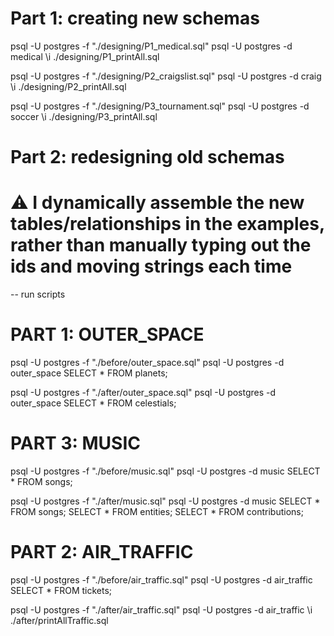 


# Part 1: creating new schemas

psql -U postgres -f "./designing/P1_medical.sql"
psql -U postgres -d medical
\i ./designing/P1_printAll.sql



psql -U postgres -f "./designing/P2_craigslist.sql"
psql -U postgres -d craig
\i ./designing/P2_printAll.sql



psql -U postgres -f "./designing/P3_tournament.sql"
psql -U postgres -d soccer
\i ./designing/P3_printAll.sql





# Part 2: redesigning old schemas

# ⚠️ I dynamically assemble the new tables/relationships in the examples, rather than manually typing out the ids and moving strings each time


-- run scripts


# PART 1: OUTER_SPACE

psql -U postgres -f "./before/outer_space.sql"
psql -U postgres -d outer_space
SELECT * FROM planets;

psql -U postgres -f "./after/outer_space.sql"
psql -U postgres -d outer_space
SELECT * FROM celestials;


# PART 3: MUSIC

psql -U postgres -f "./before/music.sql"
psql -U postgres -d music
SELECT * FROM songs;

psql -U postgres -f "./after/music.sql"
psql -U postgres -d music
SELECT * FROM songs;
SELECT * FROM entities;
SELECT * FROM contributions;


# PART 2: AIR_TRAFFIC

psql -U postgres -f "./before/air_traffic.sql"
psql -U postgres -d air_traffic
SELECT * FROM tickets;

psql -U postgres -f "./after/air_traffic.sql"
psql -U postgres -d air_traffic
\i ./after/printAllTraffic.sql

